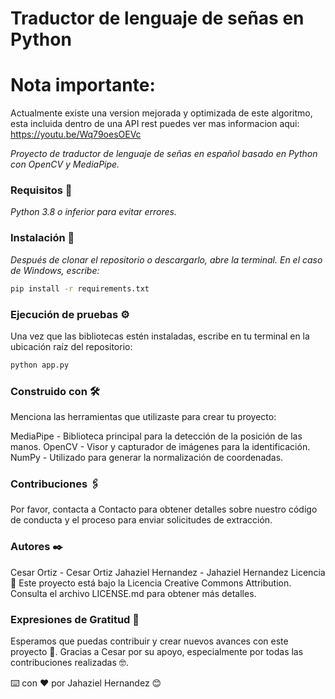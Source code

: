 # Traductor de lenguaje de señas en Python
# Nota importante: 
Actualmente existe una version mejorada y optimizada de este algoritmo, esta incluida dentro de una API rest puedes ver mas informacion aqui:
https://youtu.be/Wq79oesOEVc

_Proyecto de traductor de lenguaje de señas en español basado en Python con OpenCV y MediaPipe._

### Requisitos 🔧

_Python 3.8 o inferior para evitar errores._

### Instalación 🔧

_Después de clonar el repositorio o descargarlo, abre la terminal. En el caso de Windows, escribe:_

```bash
pip install -r requirements.txt
```

### Ejecución de pruebas ⚙️
Una vez que las bibliotecas estén instaladas, escribe en tu terminal en la ubicación raíz del repositorio:

```bash
python app.py
```

### Construido con 🛠️
Menciona las herramientas que utilizaste para crear tu proyecto:

MediaPipe - Biblioteca principal para la detección de la posición de las manos.
OpenCV - Visor y capturador de imágenes para la identificación.
NumPy - Utilizado para generar la normalización de coordenadas.
### Contribuciones 🖇️
Por favor, contacta a Contacto para obtener detalles sobre nuestro código de conducta y el proceso para enviar solicitudes de extracción.

### Autores ✒️
Cesar Ortiz - Cesar Ortiz
Jahaziel Hernandez - Jahaziel Hernandez
Licencia 📄
Este proyecto está bajo la Licencia Creative Commons Attribution. Consulta el archivo LICENSE.md para obtener más detalles.

### Expresiones de Gratitud 🎁
Esperamos que puedas contribuir y crear nuevos avances con este proyecto 📢.
Gracias a Cesar por su apoyo, especialmente por todas las contribuciones realizadas 🤓.

⌨️ con ❤️ por Jahaziel Hernandez 😊
